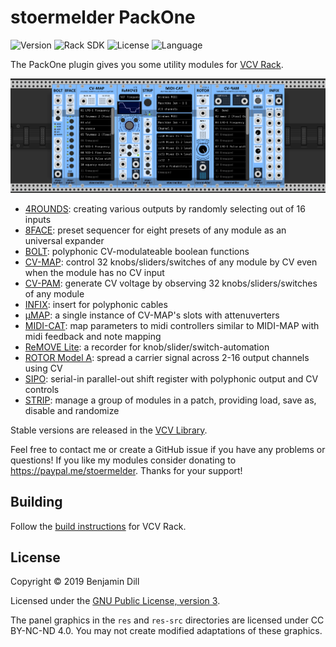 # stoermelder PackOne

<!-- Version and License Badges -->
![Version](https://img.shields.io/badge/version-1.1.0-green.svg?style=flat-square)
![Rack SDK](https://img.shields.io/badge/Rack--SDK-1.1.5-red.svg?style=flat-square)
![License](https://img.shields.io/badge/license-GPLv3-blue.svg?style=flat-square)
![Language](https://img.shields.io/badge/language-C++-yellow.svg?style=flat-square)

The PackOne plugin gives you some utility modules for [VCV Rack](https://www.vcvrack.com).

![Intro image](./docs/intro.png)

- [4ROUNDS](./docs/FourRounds.md): creating various outputs by randomly selecting out of 16 inputs
- [8FACE](./docs/EightFace.md): preset sequencer for eight presets of any module as an universal expander
- [BOLT](./docs/Bolt.md): polyphonic CV-modulateable boolean functions
- [CV-MAP](./docs/CVMap.md): control 32 knobs/sliders/switches of any module by CV even when the module has no CV input
- [CV-PAM](./docs/CVPam.md): generate CV voltage by observing 32 knobs/sliders/switches of any module
- [INFIX](./docs/Infix.md): insert for polyphonic cables
- [µMAP](./docs/CVMapMicro.md): a single instance of CV-MAP's slots with attenuverters
- [MIDI-CAT](./docs/MidiCat.md): map parameters to midi controllers similar to MIDI-MAP with midi feedback and note mapping
- [ReMOVE Lite](./docs/ReMove.md): a recorder for knob/slider/switch-automation
- [ROTOR Model A](./docs/RotorA.md): spread a carrier signal across 2-16 output channels using CV
- [SIPO](./docs/Sipo.md): serial-in parallel-out shift register with polyphonic output and CV controls
- [STRIP](./docs/Strip.md): manage a group of modules in a patch, providing load, save as, disable and randomize

Stable versions are released in the [VCV Library](https://vcvrack.com/plugins.html#packone).

Feel free to contact me or create a GitHub issue if you have any problems or questions!
If you like my modules consider donating to https://paypal.me/stoermelder. Thanks for your support!

## Building

Follow the [build instructions](https://vcvrack.com/manual/Building.html#building-rack-plugins) for VCV Rack.

## License

Copyright © 2019 Benjamin Dill

Licensed under the [GNU Public License, version 3](https://www.gnu.org/licenses/gpl-3.0.en.html).

The panel graphics in the `res` and `res-src` directories are licensed under CC BY-NC-ND 4.0. You may not create modified adaptations of these graphics.